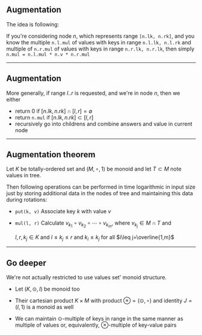 Augmentation
------------

The idea is following:

If you're considering node $n$,
which represents range ```[n.lk, n.rk]```,
and you know the multiple ```n.l.mul```
of values with keys in range ```n.l.lk, n.l.rk```
and multiple of ```n.r.mul```
of values with keys in range ```n.r.lk, n.r.lk```,
then simply ```n.mul = n.l.mul * n.v * n.r.mul```

* * *

Augmentation
------------

More generally,
if range $l..r$ is requested,
and we're in node $n$,
then we either

* return $0$ if $[n.lk, n.rk]\cap [l,r] = \emptyset$
* return ```n.mul``` if  $[n.lk, n.rk] \subset [l,r]$
* recursively go into childrens and combine answers and value in current node

* * *

Augmentation theorem
--------------------

Let $K$ be totally-ordered set
and $(M, \circ, 1)$ be monoid
and let $T\subset M$ note values in tree.

Then following operations can be performed
in time logarithmic in input size
just by storing additional data in the nodes of tree
and maintaining this data during rotations:

* ```put(k, v)```
    Associate key $k$ with value $v$
* ```mul(l, r)```
    Calculate $v_{k_1}\circ v_{k_2} \circ \cdots \circ v_{k_m}$,
    where $v_{k_j}\in M\cap T$ and

     $l, r, k_j\in K$ and $l\leq k_j \leq r$ and $k_i\leq k_j$ for all $i\leq j=\overline{1,m}$

* * *

Go deeper
---------

We're not actually restricted
to use values set' monoid structure.

* Let $(K, \odot, I)$ be monoid too

* Their cartesian product $K\times M$
  with product $\otimes=(\odot,\circ)$
  and identity $J=(I, 1)$
  is a monoid as well

* We can maintain $\odot$-multiple of keys in range
  in the same manner as multiple of values
  or, equivalently, $\otimes$-multiple of key-value pairs
